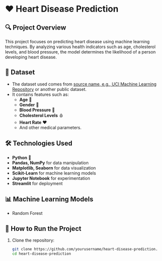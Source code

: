 # ❤️ Heart Disease Prediction

## 🔍 Project Overview
This project focuses on predicting heart disease using machine learning techniques. By analyzing various health indicators such as age, cholesterol levels, and blood pressure, the model determines the likelihood of a person developing heart disease.

## 📂 Dataset
- The dataset used comes from [source name, e.g., UCI Machine Learning Repository](https://archive.ics.uci.edu/ml/datasets/Heart+Disease) or another public dataset.
- It contains features such as:
  - **Age** 🏥  
  - **Gender** 👤  
  - **Blood Pressure** 💉  
  - **Cholesterol Levels** 🩸  
  - **Heart Rate** ❤️  
  - And other medical parameters.

## 🛠️ Technologies Used
- **Python** 🐍  
- **Pandas, NumPy** for data manipulation  
- **Matplotlib, Seaborn** for data visualization  
- **Scikit-Learn** for machine learning models  
- **Jupyter Notebook** for experimentation  
- **Streamlit**  for deployment  

## 📊 Machine Learning Models

- Random Forest  
  

## 🚀 How to Run the Project
1. Clone the repository:
   ```bash
   git clone https://github.com/yourusername/heart-disease-prediction.git
   cd heart-disease-prediction
